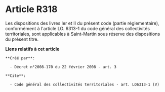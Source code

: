 # Article R318

Les dispositions des livres Ier et II du présent code (partie réglementaire), conformément à l'article LO. 6313-1 du code
général des collectivités territoriales, sont applicables à Saint-Martin sous réserve des dispositions du présent titre.

**Liens relatifs à cet article**

	**Créé par**:

	  - Décret n°2008-170 du 22 février 2008 - art. 3

	**Cite**:

	  - Code général des collectivités territoriales - art. LO6313-1 (V)
